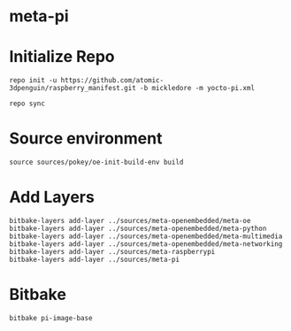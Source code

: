 # meta-pi

# Initialize Repo
```
repo init -u https://github.com/atomic-3dpenguin/raspberry_manifest.git -b mickledore -m yocto-pi.xml

repo sync
```

# Source environment
```
source sources/pokey/oe-init-build-env build
```

# Add Layers
```
bitbake-layers add-layer ../sources/meta-openembedded/meta-oe
bitbake-layers add-layer ../sources/meta-openembedded/meta-python
bitbake-layers add-layer ../sources/meta-openembedded/meta-multimedia
bitbake-layers add-layer ../sources/meta-openembedded/meta-networking
bitbake-layers add-layer ../sources/meta-raspberrypi
bitbake-layers add-layer ../sources/meta-pi
```

# Bitbake
```
bitbake pi-image-base
```